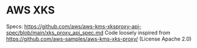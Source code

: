 AWS XKS
=======

Specs: https://github.com/aws/aws-kms-xksproxy-api-spec/blob/main/xks_proxy_api_spec.md
Code loosely inspired from https://github.com/aws-samples/aws-kms-xks-proxy/ (License Apache 2.0)

